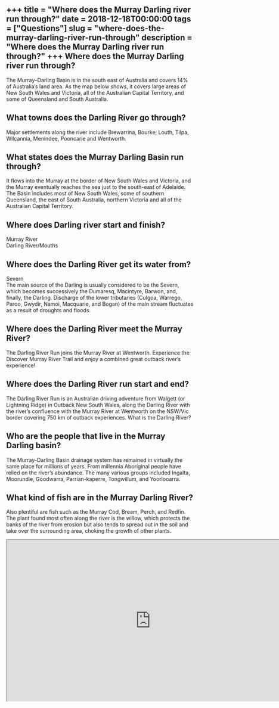 +++
title = "Where does the Murray Darling river run through?"
date = 2018-12-18T00:00:00
tags = ["Questions"]
slug = "where-does-the-murray-darling-river-run-through"
description = "Where does the Murray Darling river run through?"
+++
Where does the Murray Darling river run through?
------------------------------------------------

The Murray–Darling Basin is in the south east of Australia and covers 14% of Australia’s land area. As the map below shows, it covers large areas of New South Wales and Victoria, all of the Australian Capital Territory, and some of Queensland and South Australia.

What towns does the Darling River go through?
---------------------------------------------

Major settlements along the river include Brewarrina, Bourke, Louth, Tilpa, Wilcannia, Menindee, Pooncarie and Wentworth.

What states does the Murray Darling Basin run through?
------------------------------------------------------

It flows into the Murray at the border of New South Wales and Victoria, and the Murray eventually reaches the sea just to the south-east of Adelaide. The Basin includes most of New South Wales, some of southern Queensland, the east of South Australia, northern Victoria and all of the Australian Capital Territory.

Where does Darling river start and finish?
------------------------------------------

Murray River  
Darling River/Mouths

Where does the Darling River get its water from?
------------------------------------------------

Severn  
The main source of the Darling is usually considered to be the Severn, which becomes successively the Dumaresq, Macintyre, Barwon, and, finally, the Darling. Discharge of the lower tributaries (Culgoa, Warrego, Paroo, Gwydir, Namoi, Macquarie, and Bogan) of the main stream fluctuates as a result of droughts and floods.

Where does the Darling River meet the Murray River?
---------------------------------------------------

The Darling River Run joins the Murray River at Wentworth. Experience the Discover Murray River Trail and enjoy a combined great outback river’s experience!

Where does the Darling River run start and end?
-----------------------------------------------

The Darling River Run is an Australian driving adventure from Walgett (or Lightning Ridge) in Outback New South Wales, along the Darling River with the river’s confluence with the Murray River at Wentworth on the NSW/Vic border covering 750 km of outback experiences. What is the Darling River?

Who are the people that live in the Murray Darling basin?
---------------------------------------------------------

The Murray-Darling Basin drainage system has remained in virtually the same place for millions of years. From millennia Aboriginal people have relied on the river’s abundance. The many various groups included Ingalta, Moorundie, Goodwarra, Parrian-kaperre, Tongwillum, and Yoorlooarra.

What kind of fish are in the Murray Darling River?
--------------------------------------------------

Also plentiful are fish such as the Murray Cod, Bream, Perch, and Redfin. The plant found most often along the river is the willow, which protects the banks of the river from erosion but also tends to spread out in the soil and take over the surrounding area, choking the growth of other plants.

<iframe allow="accelerometer; autoplay; clipboard-write; encrypted-media; gyroscope; picture-in-picture" allowfullscreen="" class="__youtube_prefs__  epyt-is-override  no-lazyload" data-no-lazy="1" data-origheight="433" data-origwidth="770" data-skipgform_ajax_framebjll="" height="433" id="_ytid_22180" loading="lazy" src="https://www.youtube.com/embed/Pc0SJnxdQKo?enablejsapi=1&autoplay=0&cc_load_policy=0&cc_lang_pref=&iv_load_policy=1&loop=0&modestbranding=0&rel=1&fs=1&playsinline=0&autohide=2&theme=dark&color=red&controls=1&" title="YouTube player" width="770"></iframe>